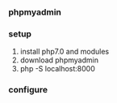 ### phpmyadmin


### setup
1. install php7.0 and modules
2. download phpmyadmin
3. php -S localhost:8000

### configure


